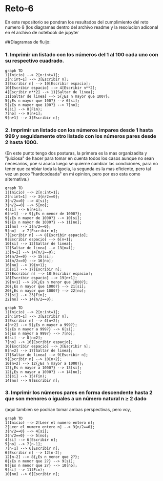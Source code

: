 # Reto-6

En este repositorio se pondran los resultados del cumplimiento del reto numero 6 (los diagramas dentro del archivo readme y la resolucion adiconal en el archivo de notebook de jupyter

##Diagramas de fluijo:

### 1. Imprimir un listado con los números del 1 al 100 cada uno con su respectivo cuadrado.

```mermaid
graph TD
1(Inicio) --> 2[n:int=1];
2[n:int=1] --> 3[Escribir n];
3[Escribir n] --> 10[Escribir espacio];
10[Escribir espacio] --> 4[Escribir n**2];
4[Escribir n**2] --> 11[Saltar de linea];
11[Saltar de linea] --> 5{¿Es n mayor que 100?};
5{¿Es n mayor que 100?} --> 6[si];
5{¿Es n mayor que 100?} --> 7[no];
6[si] --> 8(Fin);
7[no] --> 9[n+1];
9[n+1] --> 3[Escribir n];

```

### 2. Imprimir un listado con los números impares desde 1 hasta 999 y seguidamente otro listado con los números pares desde 2 hasta 1000.

(En este punto tengo dos posturas, la primera es la mas organizadita y "juiciosa" de hacer para tomar en cuenta todos los casos aunque no sean necesarios, poe si acaso luego se quierne cambiar las condiciones, para no tener que cambiar toda la lgocia, la segunda es la mas eficiente, pero tal vez un poco "hardcodeada" en mi opinion, pero por eso esta como alternativa.)

```mermaid
graph TD
1(Inicio) --> 2[n:int=1];
2[n:int=1] --> 3{n/2==0};
3{n/2==0} --> 4[si];
3{n/2==0} --> 5[no];
4[si] --> 6[n+1];
6[n+1] --> 9{¿Es n menor de 1000?};
9{¿Es n mayor de 1000?} --> 10[si];
9{¿Es n mayor de 1000?} --> 11[no];
11[no] --> 3{n/2==0};
5[no] --> 7[Escribir n];
7[Escribir n] --> 8[Escribir espacio];
8[Escribir espacio] --> 6[n+1];
10[si] --> 12[Saltar de linea];
12[Saltar de linea] --> 13[n=1];
13[n=2] --> 14{n/2==0};
14{n/2==0} --> 15[si];
14{n/2==0} --> 16[no];
16[no] --> 19{n+1};
15[si] --> 17[Escribir n];
17[Escribir n] --> 18[Escribir espacio];
18[Escribir espacio] --> 19[n+1];
19[n+1] --> 20{¿Es n menor que 1000?};
20{¿Es n mayor que 1000?} --> 21[si];
20{¿Es n mayor que 1000?} --> 22[no];
21[si] --> 23[Fin];
22[no] --> 14{n/2==0};
```

```mermaid
graph TD
1(Inicio) --> 2[n:int=1];
2[n:int=1] --> 3[Escribir n];
3[Escribir n] --> 4[n+2];
4[n+2] --> 5{¿Es n mayor a 999?};
5{¿Es n mayor a 999?} --> 6[si];
5{¿Es n mayor a 999?} --> 7[no];
6[si] --> 8[n=2];
7[no] --> 16[Escribir espacio];
16[Escribir espacio] --> 3[Escribir n];
8[n=2] --> 17[Saltar de linea];
17[Saltar de linea] --> 9[Escribir n];
9[Escribir n] --> 10[n+2];
10[n+2] --> 12{¿Es n mayor a 1000?};
12{¿Es n mayor a 1000?} --> 13[si];
12{¿Es n mayor a 1000?} --> 14[no];
13[si] --> 15(Fin);
14[no] --> 9[Escribir n];
```

### 3. Imprimir los números pares en forma descendente hasta 2 que son menores o iguales a un número natural n ≥ 2 dado
(aqui tambien se podrian tomar ambas perspectivas, pero voy, 

```mermaid
graph TD
1(Inicio) --> 2[Leer el numero entero n];
2[Leer el numero entero n] --> 3{n/2==0};
3{n/2==0} --> 4[si];
3{n/2==0} --> 5[no];
4[si] --> 6[Escribir n];
5[no] --> 7[n-1];
7[n-1] --> 6[Escribir n];
6[Escribir n] --> 12[n-2];
12[n-2] --> 8{¿Es n menor que 2?};
8{¿Es n menor que 2?} --> 9[si];
8{¿Es n menor que 2?} --> 10[no];
9[si] --> 11(Fin);
10[no] --> 6[Escribir n];
```


   

